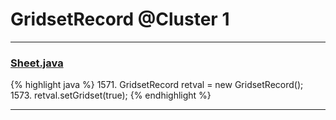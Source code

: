 # GridsetRecord @Cluster 1

***

### [Sheet.java](https://searchcode.com/codesearch/view/15642365/)
{% highlight java %}
1571. GridsetRecord retval = new GridsetRecord();
1573. retval.setGridset(true);
{% endhighlight %}

***

